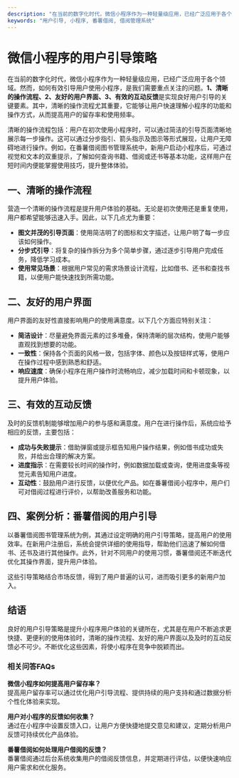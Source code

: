 ```yaml
---
description: "在当前的数字化时代，微信小程序作为一种轻量级应用，已经广泛应用于各个领域。然而，如何有效引导用户使用小程序，是我们需要重点关注的问题。**1、清晰的操作流程、2、友好的用户界面、3、有效的互动反馈**是实现良好用户引导的关键要素。其中，清晰的操作流程尤其重要，它能够让用户快速理解小程序的功能和操作方式，从而提高用户的留存率和使用频率。"
keywords: "用户引导, 小程序, 番薯借阅, 借阅管理系统"
---
```

# 微信小程序的用户引导策略

在当前的数字化时代，微信小程序作为一种轻量级应用，已经广泛应用于各个领域。然而，如何有效引导用户使用小程序，是我们需要重点关注的问题。**1、清晰的操作流程、2、友好的用户界面、3、有效的互动反馈**是实现良好用户引导的关键要素。其中，清晰的操作流程尤其重要，它能够让用户快速理解小程序的功能和操作方式，从而提高用户的留存率和使用频率。

清晰的操作流程包括：用户在初次使用小程序时，可以通过简洁的引导页面清晰地展示每一步操作。这可以通过分步指引、箭头指示及图示等形式展现，让用户无障碍地进行操作。例如，在番薯借阅图书管理系统中，新用户启动小程序后，可通过视觉和文本的双重提示，了解如何查询书籍、借阅或还书等基本功能，这样用户在短时间内便能掌握使用技巧，提升整体体验。

## **一、清晰的操作流程**

营造一个清晰的操作流程是提升用户体验的基础。无论是初次使用还是重复使用，用户都希望能够迅速入手。因此，以下几点尤为重要：

- **图文并茂的引导页面**：使用简洁明了的图标和文字描述，让用户明了每一步应该如何操作。
- **分步式引导**：将复杂的操作拆分为多个简单步骤，通过逐步引导用户完成任务，降低学习成本。
- **使用常见场景**：根据用户常见的需求场景设计流程，比如借书、还书和查找书籍，以便用户能快速找到所需功能。

## **二、友好的用户界面**

用户界面的友好性直接影响用户的使用满意度。以下几个方面应特别关注：

- **简洁设计**：尽量避免界面元素的过多堆叠，保持清晰的层次结构，使用户能够直观找到想要的功能。
- **一致性**：保持各个页面的风格一致，包括字体、颜色以及按钮样式等，使用户在操作过程中感到熟悉和舒适。
- **响应速度**：确保小程序在用户操作时流畅响应，减少加载时间和卡顿现象，以提升用户体验。

## **三、有效的互动反馈**

及时的反馈机制能够增加用户的参与感和满意度。用户在进行操作后，系统应给予相应的反馈，主要包括：

- **成功与失败提示**：借助弹窗或提示框告知用户操作结果，例如借书成功或失败，并给出合理的解决方案。
- **进度指示**：在需要较长时间的操作时，例如数据加载或查询，使用进度条等视觉元素告知用户进度。
- **互动性**：鼓励用户进行反馈，以便优化产品。如在番薯借阅小程序中，用户们可对借阅过程进行评价，以帮助改善服务和功能。

## **四、案例分析：番薯借阅的用户引导**

以番薯借阅图书管理系统为例，其通过设定明确的用户引导策略，提高用户的使用效率。在新用户注册后，系统会提供详细的使用指导，帮助他们迅速了解如何借书、还书及进行其他操作。此外，针对不同用户的使用习惯，番薯借阅还不断迭代优化其操作界面，提升用户体验。

这些引导策略结合市场反馈，得到了用户普遍的认可，进而吸引更多的新用户加入。

## **结语**

良好的用户引导策略是提升小程序用户体验的关键所在，尤其是在用户不断追求更快捷、更便利的使用体验时，清晰的操作流程、友好的用户界面以及及时的互动反馈必不可少。不断优化这些因素，将使小程序在竞争中脱颖而出。

### 相关问答FAQs

**微信小程序如何提高用户留存率？**   
提高用户留存率可以通过优化用户引导流程、提供持续的用户支持和通过数据分析个性化体验来实现。

**用户对小程序的反馈如何收集？**  
通过在小程序中设置反馈入口，让用户方便快捷地提交意见和建议，定期分析用户反馈可持续优化产品体验。

**番薯借阅如何处理用户借阅的反馈？**  
番薯借阅通过后台系统收集用户的借阅反馈信息，并定期进行评估，以便快速响应用户需求和优化服务。
